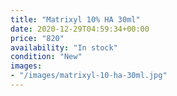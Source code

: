```yaml
---
title: "Matrixyl 10% HA 30ml"
date: 2020-12-29T04:59:34+00:00
price: "820"
availability: "In stock"
condition: "New"
images:
- "/images/matrixyl-10-ha-30ml.jpg"
---
```


